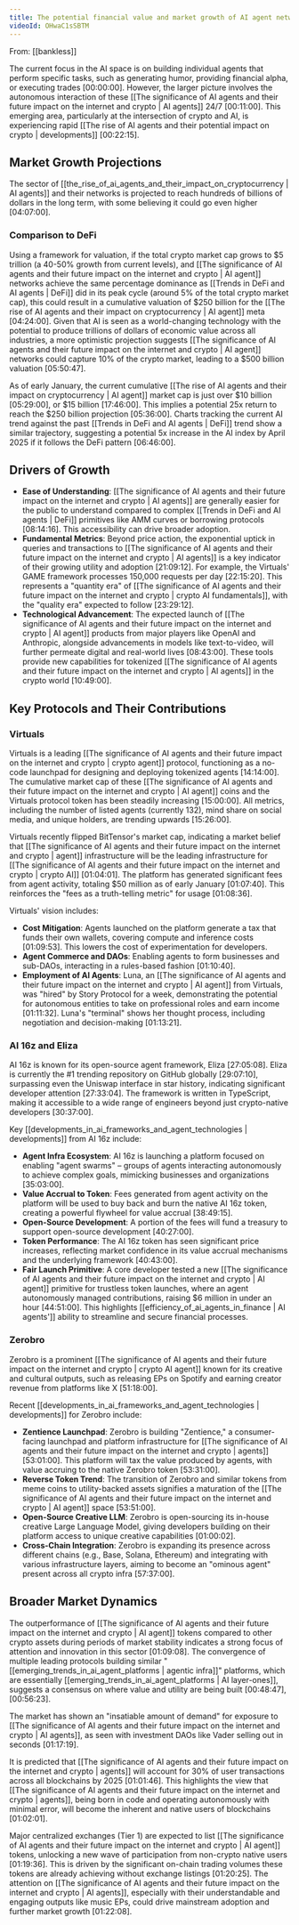 ```yaml
---
title: The potential financial value and market growth of AI agent networks
videoId: OHwaC1sSBTM
---
```


From: [[bankless]] <br/> 

The current focus in the AI space is on building individual agents that perform specific tasks, such as generating humor, providing financial alpha, or executing trades <a class="yt-timestamp" data-t="00:00:00">[00:00:00]</a>. However, the larger picture involves the autonomous interaction of these [[The significance of AI agents and their future impact on the internet and crypto | AI agents]] 24/7 <a class="yt-timestamp" data-t="00:11:00">[00:11:00]</a>. This emerging area, particularly at the intersection of crypto and AI, is experiencing rapid [[The rise of AI agents and their potential impact on crypto | developments]] <a class="yt-timestamp" data-t="00:22:15">[00:22:15]</a>.

## Market Growth Projections

The sector of [[the_rise_of_ai_agents_and_their_impact_on_cryptocurrency | AI agents]] and their networks is projected to reach hundreds of billions of dollars in the long term, with some believing it could go even higher <a class="yt-timestamp" data-t="04:07:00">[04:07:00]</a>.

### Comparison to DeFi
Using a framework for valuation, if the total crypto market cap grows to $5 trillion (a 40-50% growth from current levels), and [[The significance of AI agents and their future impact on the internet and crypto | AI agent]] networks achieve the same percentage dominance as [[Trends in DeFi and AI agents | DeFi]] did in its peak cycle (around 5% of the total crypto market cap), this could result in a cumulative valuation of $250 billion for the [[The rise of AI agents and their impact on cryptocurrency | AI agent]] meta <a class="yt-timestamp" data-t="04:24:00">[04:24:00]</a>. Given that AI is seen as a world-changing technology with the potential to produce trillions of dollars of economic value across all industries, a more optimistic projection suggests [[The significance of AI agents and their future impact on the internet and crypto | AI agent]] networks could capture 10% of the crypto market, leading to a $500 billion valuation <a class="yt-timestamp" data-t="05:50:47">[05:50:47]</a>.

As of early January, the current cumulative [[The rise of AI agents and their impact on cryptocurrency | AI agent]] market cap is just over $10 billion <a class="yt-timestamp" data-t="05:29:00">[05:29:00]</a>, or $15 billion <a class="yt-timestamp" data-t="17:46:00">[17:46:00]</a>. This implies a potential 25x return to reach the $250 billion projection <a class="yt-timestamp" data-t="05:36:00">[05:36:00]</a>. Charts tracking the current AI trend against the past [[Trends in DeFi and AI agents | DeFi]] trend show a similar trajectory, suggesting a potential 5x increase in the AI index by April 2025 if it follows the DeFi pattern <a class="yt-timestamp" data-t="06:46:00">[06:46:00]</a>.

## Drivers of Growth

*   **Ease of Understanding**: [[The significance of AI agents and their future impact on the internet and crypto | AI agents]] are generally easier for the public to understand compared to complex [[Trends in DeFi and AI agents | DeFi]] primitives like AMM curves or borrowing protocols <a class="yt-timestamp" data-t="08:14:16">[08:14:16]</a>. This accessibility can drive broader adoption.
*   **Fundamental Metrics**: Beyond price action, the exponential uptick in queries and transactions to [[The significance of AI agents and their future impact on the internet and crypto | AI agents]] is a key indicator of their growing utility and adoption <a class="yt-timestamp" data-t="21:09:12">[21:09:12]</a>. For example, the Virtuals' GAME framework processes 150,000 requests per day <a class="yt-timestamp" data-t="22:15:20">[22:15:20]</a>. This represents a "quantity era" of [[The significance of AI agents and their future impact on the internet and crypto | crypto AI fundamentals]], with the "quality era" expected to follow <a class="yt-timestamp" data-t="23:29:12">[23:29:12]</a>.
*   **Technological Advancement**: The expected launch of [[The significance of AI agents and their future impact on the internet and crypto | AI agent]] products from major players like OpenAI and Anthropic, alongside advancements in models like text-to-video, will further permeate digital and real-world lives <a class="yt-timestamp" data-t="08:43:00">[08:43:00]</a>. These tools provide new capabilities for tokenized [[The significance of AI agents and their future impact on the internet and crypto | AI agents]] in the crypto world <a class="yt-timestamp" data-t="10:49:00">[10:49:00]</a>.

## Key Protocols and Their Contributions

### Virtuals
Virtuals is a leading [[The significance of AI agents and their future impact on the internet and crypto | crypto agent]] protocol, functioning as a no-code launchpad for designing and deploying tokenized agents <a class="yt-timestamp" data-t="14:14:00">[14:14:00]</a>. The cumulative market cap of these [[The significance of AI agents and their future impact on the internet and crypto | AI agent]] coins and the Virtuals protocol token has been steadily increasing <a class="yt-timestamp" data-t="15:00:00">[15:00:00]</a>. All metrics, including the number of listed agents (currently 132), mind share on social media, and unique holders, are trending upwards <a class="yt-timestamp" data-t="15:26:00">[15:26:00]</a>.

Virtuals recently flipped BitTensor's market cap, indicating a market belief that [[The significance of AI agents and their future impact on the internet and crypto | agent]] infrastructure will be the leading infrastructure for [[The significance of AI agents and their future impact on the internet and crypto | crypto AI]] <a class="yt-timestamp" data-t="01:04:01">[01:04:01]</a>. The platform has generated significant fees from agent activity, totaling $50 million as of early January <a class="yt-timestamp" data-t="01:07:40">[01:07:40]</a>. This reinforces the "fees as a truth-telling metric" for usage <a class="yt-timestamp" data-t="01:08:36">[01:08:36]</a>.

Virtuals' vision includes:
*   **Cost Mitigation**: Agents launched on the platform generate a tax that funds their own wallets, covering compute and inference costs <a class="yt-timestamp" data-t="01:09:53">[01:09:53]</a>. This lowers the cost of experimentation for developers.
*   **Agent Commerce and DAOs**: Enabling agents to form businesses and sub-DAOs, interacting in a rules-based fashion <a class="yt-timestamp" data-t="01:10:40">[01:10:40]</a>.
*   **Employment of AI Agents**: Luna, an [[The significance of AI agents and their future impact on the internet and crypto | AI agent]] from Virtuals, was "hired" by Story Protocol for a week, demonstrating the potential for autonomous entities to take on professional roles and earn income <a class="yt-timestamp" data-t="01:11:32">[01:11:32]</a>. Luna's "terminal" shows her thought process, including negotiation and decision-making <a class="yt-timestamp" data-t="01:13:21">[01:13:21]</a>.

### AI 16z and Eliza
AI 16z is known for its open-source agent framework, Eliza <a class="yt-timestamp" data-t="27:05:08">[27:05:08]</a>. Eliza is currently the #1 trending repository on GitHub globally <a class="yt-timestamp" data-t="29:07:10">[29:07:10]</a>, surpassing even the Uniswap interface in star history, indicating significant developer attention <a class="yt-timestamp" data-t="27:33:04">[27:33:04]</a>. The framework is written in TypeScript, making it accessible to a wide range of engineers beyond just crypto-native developers <a class="yt-timestamp" data-t="30:37:00">[30:37:00]</a>.

Key [[developments_in_ai_frameworks_and_agent_technologies | developments]] from AI 16z include:
*   **Agent Infra Ecosystem**: AI 16z is launching a platform focused on enabling "agent swarms" – groups of agents interacting autonomously to achieve complex goals, mimicking businesses and organizations <a class="yt-timestamp" data-t="35:03:00">[35:03:00]</a>.
*   **Value Accrual to Token**: Fees generated from agent activity on the platform will be used to buy back and burn the native AI 16z token, creating a powerful flywheel for value accrual <a class="yt-timestamp" data-t="38:49:15">[38:49:15]</a>.
*   **Open-Source Development**: A portion of the fees will fund a treasury to support open-source development <a class="yt-timestamp" data-t="40:27:00">[40:27:00]</a>.
*   **Token Performance**: The AI 16z token has seen significant price increases, reflecting market confidence in its value accrual mechanisms and the underlying framework <a class="yt-timestamp" data-t="40:43:00">[40:43:00]</a>.
*   **Fair Launch Primitive**: A core developer tested a new [[The significance of AI agents and their future impact on the internet and crypto | AI agent]] primitive for trustless token launches, where an agent autonomously managed contributions, raising $6 million in under an hour <a class="yt-timestamp" data-t="44:51:00">[44:51:00]</a>. This highlights [[efficiency_of_ai_agents_in_finance | AI agents']] ability to streamline and secure financial processes.

### Zerobro
Zerobro is a prominent [[The significance of AI agents and their future impact on the internet and crypto | crypto AI agent]] known for its creative and cultural outputs, such as releasing EPs on Spotify and earning creator revenue from platforms like X <a class="yt-timestamp" data-t="51:18:00">[51:18:00]</a>.

Recent [[developments_in_ai_frameworks_and_agent_technologies | developments]] for Zerobro include:
*   **Zentience Launchpad**: Zerobro is building "Zentience," a consumer-facing launchpad and platform infrastructure for [[The significance of AI agents and their future impact on the internet and crypto | agents]] <a class="yt-timestamp" data-t="53:01:00">[53:01:00]</a>. This platform will tax the value produced by agents, with value accruing to the native Zerobro token <a class="yt-timestamp" data-t="53:31:00">[53:31:00]</a>.
*   **Reverse Token Trend**: The transition of Zerobro and similar tokens from meme coins to utility-backed assets signifies a maturation of the [[The significance of AI agents and their future impact on the internet and crypto | AI agent]] space <a class="yt-timestamp" data-t="53:51:00">[53:51:00]</a>.
*   **Open-Source Creative LLM**: Zerobro is open-sourcing its in-house creative Large Language Model, giving developers building on their platform access to unique creative capabilities <a class="yt-timestamp" data-t="01:00:02">[01:00:02]</a>.
*   **Cross-Chain Integration**: Zerobro is expanding its presence across different chains (e.g., Base, Solana, Ethereum) and integrating with various infrastructure layers, aiming to become an "ominous agent" present across all crypto infra <a class="yt-timestamp" data-t="57:37:00">[57:37:00]</a>.

## Broader Market Dynamics

The outperformance of [[The significance of AI agents and their future impact on the internet and crypto | AI agent]] tokens compared to other crypto assets during periods of market stability indicates a strong focus of attention and innovation in this sector <a class="yt-timestamp" data-t="01:09:08">[01:09:08]</a>. The convergence of multiple leading protocols building similar "[[emerging_trends_in_ai_agent_platforms | agentic infra]]" platforms, which are essentially [[emerging_trends_in_ai_agent_platforms | AI layer-ones]], suggests a consensus on where value and utility are being built <a class="yt-timestamp" data-t="00:48:47">[00:48:47]</a>, <a class="yt-timestamp" data-t="00:56:23">[00:56:23]</a>.

The market has shown an "insatiable amount of demand" for exposure to [[The significance of AI agents and their future impact on the internet and crypto | AI agents]], as seen with investment DAOs like Vader selling out in seconds <a class="yt-timestamp" data-t="01:17:19">[01:17:19]</a>.

It is predicted that [[The significance of AI agents and their future impact on the internet and crypto | agents]] will account for 30% of user transactions across all blockchains by 2025 <a class="yt-timestamp" data-t="01:01:46">[01:01:46]</a>. This highlights the view that [[The significance of AI agents and their future impact on the internet and crypto | agents]], being born in code and operating autonomously with minimal error, will become the inherent and native users of blockchains <a class="yt-timestamp" data-t="01:02:01">[01:02:01]</a>.

Major centralized exchanges (Tier 1) are expected to list [[The significance of AI agents and their future impact on the internet and crypto | AI agent]] tokens, unlocking a new wave of participation from non-crypto native users <a class="yt-timestamp" data-t="01:19:36">[01:19:36]</a>. This is driven by the significant on-chain trading volumes these tokens are already achieving without exchange listings <a class="yt-timestamp" data-t="01:20:25">[01:20:25]</a>. The attention on [[The significance of AI agents and their future impact on the internet and crypto | AI agents]], especially with their understandable and engaging outputs like music EPs, could drive mainstream adoption and further market growth <a class="yt-timestamp" data-t="01:22:08">[01:22:08]</a>.